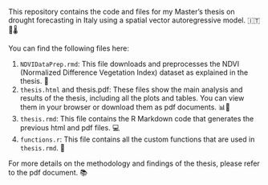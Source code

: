 This repository contains the code and files for my Master’s thesis on drought forecasting in Italy using a spatial vector autoregressive model. 🇮🇹🌱🌡️

You can find the following files here:

1. `NDVIDataPrep.rmd`: This file downloads and preprocesses the NDVI (Normalized Difference Vegetation Index) dataset as explained in the thesis. 🌿
2. `thesis.html` and thesis.pdf: These files show the main analysis and results of the thesis, including all the plots and tables. You can view them in your browser or download them as pdf documents. 📊📄
3. `thesis.rmd`: This file contains the R Markdown code that generates the previous html and pdf files. 💻
4. `functions.r`: This file contains all the custom functions that are used in `thesis.rmd`. 🔧

For more details on the methodology and findings of the thesis, please refer to the pdf document. 📚
